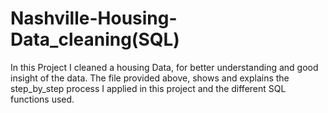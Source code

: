 # Nashville-Housing-Data_cleaning(SQL)

In this Project I cleaned a housing Data, for better understanding and good insight of the data.
The  file provided above, shows and explains the step_by_step process I applied in this project and the different SQL functions used.
